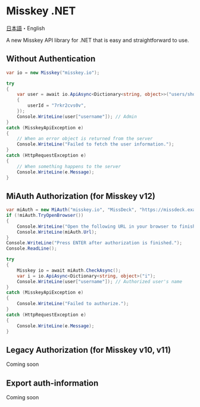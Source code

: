 # Misskey .NET

[日本語](README.md)・English

A new Misskey API library for .NET that is easy and straightforward to use.

## Without Authentication

```cs
var io = new Misskey("misskey.io");

try
{
    var user = await io.ApiAsync<Dictionary<string, object>>("users/show", new 
    {
        userId = "7rkr2cvs0v",
    });
    Console.WriteLine(user["username"]); // Admin
}
catch (MisskeyApiException e)
{
    // When an error object is returned from the server
    Console.WriteLine("Failed to fetch the user information.");
}
catch (HttpRequestException e)
{
    // When something happens to the server
    Console.WriteLine(e.Message);
}
```
## MiAuth Authorization (for Misskey v12)

```cs
var miAuth = new MiAuth("misskey.io", "MissDeck", "https://missdeck.example.com/icon.png", null, Permission.All);
if (!miAuth.TryOpenBrowser())
{
    Console.WriteLine("Open the following URL in your browser to finish the authorization.");
    Console.WriteLine(miAuth.Url);
}
Console.WriteLine("Press ENTER after authorization is finished.");
Console.ReadLine();

try
{
    Misskey io = await miAuth.CheckAsync();
    var i = io.ApiAsync<Dictionary<string, object>("i");
    Console.WriteLine(user["username"]); // Authorized user's name
}
catch (MisskeyApiException e)
{
    Console.WriteLine("Failed to authorize.");
}
catch (HttpRequestException e)
{
    Console.WriteLine(e.Message);
}
```

## Legacy Authorization (for Misskey v10, v11)

Coming soon

## Export auth-information

Coming soon

<!--
It's not a good idea to require users to authorize every time they use the app. Misskey class supports import/export auth-information.

```cs
// will be serialized as simple INI-formatted string
// You should encrypt it before saving because it contains confidential data.
string serialized = misskey.Export();

// Instantiate a Misskey class from serialized string
string m = Misskey.Import(serialized);
```

-->